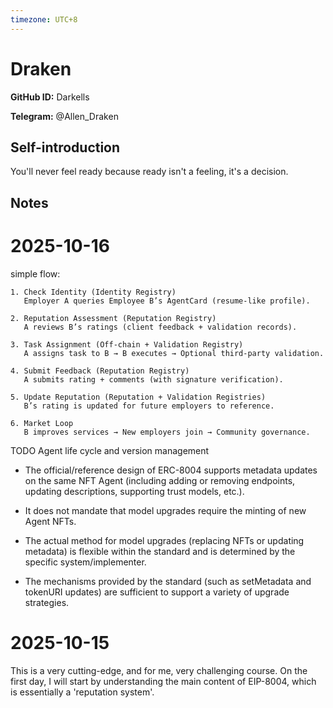 ```yaml
---
timezone: UTC+8
---
```


# Draken

**GitHub ID:** Darkells

**Telegram:** @Allen_Draken

## Self-introduction

You'll never feel ready because ready isn't a feeling, it's a decision.

## Notes
<!-- Content_START -->
# 2025-10-16
<!-- DAILY_CHECKIN_2025-10-16_START -->
simple flow:

```
1. Check Identity (Identity Registry)
   Employer A queries Employee B’s AgentCard (resume-like profile).

2. Reputation Assessment (Reputation Registry)
   A reviews B’s ratings (client feedback + validation records).

3. Task Assignment (Off-chain + Validation Registry)
   A assigns task to B → B executes → Optional third-party validation.

4. Submit Feedback (Reputation Registry)
   A submits rating + comments (with signature verification).

5. Update Reputation (Reputation + Validation Registries)
   B’s rating is updated for future employers to reference.

6. Market Loop
   B improves services → New employers join → Community governance.
```

TODO Agent life cycle and version management

-   The official/reference design of ERC-8004 supports metadata updates on the same NFT Agent (including adding or removing endpoints, updating descriptions, supporting trust models, etc.).
    
-   It does not mandate that model upgrades require the minting of new Agent NFTs.
    
-   The actual method for model upgrades (replacing NFTs or updating metadata) is flexible within the standard and is determined by the specific system/implementer.
    
-   The mechanisms provided by the standard (such as setMetadata and tokenURI updates) are sufficient to support a variety of upgrade strategies.
<!-- DAILY_CHECKIN_2025-10-16_END -->

# 2025-10-15
<!-- DAILY_CHECKIN_2025-10-15_START -->

This is a very cutting-edge, and for me, very challenging course. On the first day, I will start by understanding the main content of EIP-8004, which is essentially a 'reputation system'.
<!-- DAILY_CHECKIN_2025-10-15_END -->
<!-- Content_END -->

